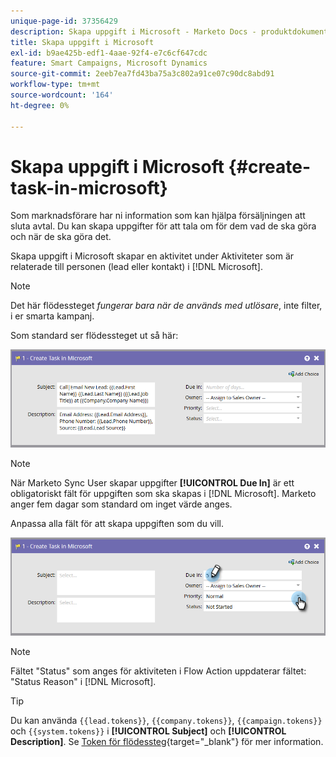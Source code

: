 ```yaml
---
unique-page-id: 37356429
description: Skapa uppgift i Microsoft - Marketo Docs - produktdokumentation
title: Skapa uppgift i Microsoft
exl-id: b9ae425b-edf1-4aae-92f4-e7c6cf647cdc
feature: Smart Campaigns, Microsoft Dynamics
source-git-commit: 2eeb7ea7fd43ba75a3c802a91ce07c90dc8abd91
workflow-type: tm+mt
source-wordcount: '164'
ht-degree: 0%

---
```


# Skapa uppgift i Microsoft {#create-task-in-microsoft}

Som marknadsförare har ni information som kan hjälpa försäljningen att sluta avtal. Du kan skapa uppgifter för att tala om för dem vad de ska göra och när de ska göra det.

Skapa uppgift i Microsoft skapar en aktivitet under Aktiviteter som är relaterade till personen (lead eller kontakt) i [!DNL Microsoft].

>[!NOTE]
>
>Det här flödessteget _fungerar bara när de används med utlösare_, inte filter, i er smarta kampanj.

Som standard ser flödessteget ut så här:

![](assets/msd1.png)

>[!NOTE]
>
>När Marketo Sync User skapar uppgifter **[!UICONTROL Due In]** är ett obligatoriskt fält för uppgiften som ska skapas i [!DNL Microsoft]. Marketo anger fem dagar som standard om inget värde anges.

Anpassa alla fält för att skapa uppgiften som du vill.

![](assets/msd2.png)

>[!NOTE]
>
>Fältet &quot;Status&quot; som anges för aktiviteten i Flow Action uppdaterar fältet: &quot;Status Reason&quot; i [!DNL Microsoft].

>[!TIP]
>
>Du kan använda `{{lead.tokens}}`, `{{company.tokens}}`, `{{campaign.tokens}}` och `{{system.tokens}}` i **[!UICONTROL Subject]** och **[!UICONTROL Description]**. Se [Token för flödessteg](/help/marketo/product-docs/core-marketo-concepts/smart-campaigns/flow-actions/use-tokens-in-flow-steps.md){target="_blank"} för mer information.
